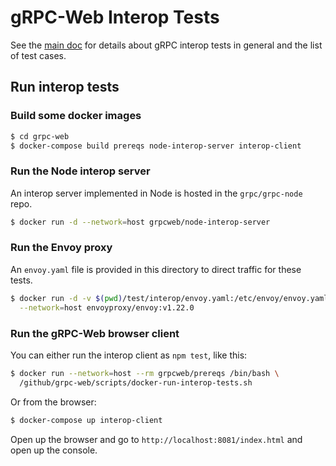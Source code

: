 gRPC-Web Interop Tests
======================

See the
[main doc](https://github.com/grpc/grpc-web/blob/master/doc/interop-test-descriptions.md)
for details about gRPC interop tests in general and the list of test cases.


Run interop tests
-----------------

### Build some docker images

```sh
$ cd grpc-web
$ docker-compose build prereqs node-interop-server interop-client
```


### Run the Node interop server

An interop server implemented in Node is hosted in the `grpc/grpc-node` repo.

```sh
$ docker run -d --network=host grpcweb/node-interop-server
```


### Run the Envoy proxy

An `envoy.yaml` file is provided in this directory to direct traffic for these
tests.

```sh
$ docker run -d -v $(pwd)/test/interop/envoy.yaml:/etc/envoy/envoy.yaml:ro \
  --network=host envoyproxy/envoy:v1.22.0
```


### Run the gRPC-Web browser client

You can either run the interop client as `npm test`, like this:

```sh
$ docker run --network=host --rm grpcweb/prereqs /bin/bash \
  /github/grpc-web/scripts/docker-run-interop-tests.sh
```

Or from the browser:

```sh
$ docker-compose up interop-client
```

Open up the browser and go to `http://localhost:8081/index.html` and open up
the console.

